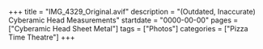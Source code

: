 +++
title = "IMG_4329_Original.avif"
description = "(Outdated, Inaccurate) Cyberamic Head Measurements"
startdate = "0000-00-00"
pages = ["Cyberamic Head Sheet Metal"]
tags = ["Photos"]
categories = ["Pizza Time Theatre"]
+++
